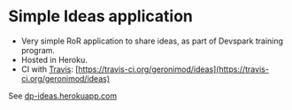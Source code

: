 Simple Ideas application 
========================

- Very simple RoR application to share ideas, as part of Devspark training program. 
- Hosted in Heroku.
- CI with [Travis](https://travis-ci.org): [https://travis-ci.org/geronimod/ideas](https://travis-ci.org/geronimod/ideas)

See [dp-ideas.herokuapp.com](http://dp-ideas.herokuapp.com)
